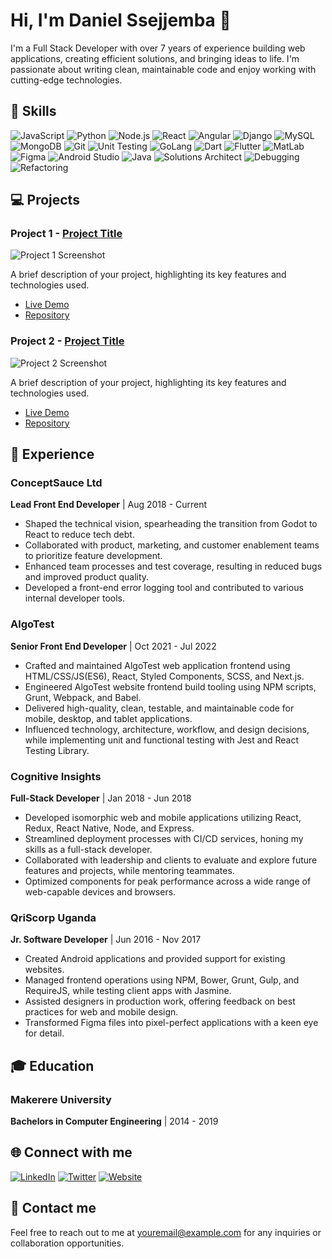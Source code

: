 # Hi, I'm Daniel Ssejjemba 👋

I'm a Full Stack Developer with over 7 years of experience building web applications, creating efficient solutions, and bringing ideas to life. I'm passionate about writing clean, maintainable code and enjoy working with cutting-edge technologies.

## 🚀 Skills

![JavaScript](https://img.shields.io/badge/JavaScript-blue?style=flat-square&logo=javascript&logoColor=white)
![Python](https://img.shields.io/badge/Python-blue?style=flat-square&logo=python&logoColor=white)
![Node.js](https://img.shields.io/badge/Node.js-blue?style=flat-square&logo=node.js&logoColor=white)
![React](https://img.shields.io/badge/React-blue?style=flat-square&logo=react&logoColor=white)
![Angular](https://img.shields.io/badge/Angular-blue?style=flat-square&logo=angular&logoColor=white)
![Django](https://img.shields.io/badge/Django-blue?style=flat-square&logo=django&logoColor=white)
![MySQL](https://img.shields.io/badge/MySQL-blue?style=flat-square&logo=mysql&logoColor=white)
![MongoDB](https://img.shields.io/badge/MongoDB-blue?style=flat-square&logo=mongodb&logoColor=white)
![Git](https://img.shields.io/badge/Git-blue?style=flat-square&logo=git&logoColor=white)
![Unit Testing](https://img.shields.io/badge/Unit_Testing-green?style=flat-square&logo=checkmarx&logoColor=white)
![GoLang](https://img.shields.io/badge/GoLang-blue?style=flat-square&logo=go&logoColor=white)
![Dart](https://img.shields.io/badge/Dart-blue?style=flat-square&logo=dart&logoColor=white)
![Flutter](https://img.shields.io/badge/Flutter-blue?style=flat-square&logo=flutter&logoColor=white)
![MatLab](https://img.shields.io/badge/MatLab-blue?style=flat-square&logo=mathworks&logoColor=white)
![Figma](https://img.shields.io/badge/Figma-blue?style=flat-square&logo=figma&logoColor=white)
![Android Studio](https://img.shields.io/badge/Android_Studio-blue?style=flat-square&logo=android-studio&logoColor=white)
![Java](https://img.shields.io/badge/Java-blue?style=flat-square&logo=java&logoColor=white)
![Solutions Architect](https://img.shields.io/badge/Solutions_Architect-green?style=flat-square&logo=aws&logoColor=white)
![Debugging](https://img.shields.io/badge/Debugging-green?style=flat-square&logo=gitpod&logoColor=white)
![Refactoring](https://img.shields.io/badge/Refactoring-green?style=flat-square&logo=sourcegraph&logoColor=white)

## 💻 Projects

### Project 1 - [Project Title](https://github.com/yourusername/project1)

![Project 1 Screenshot](path/to/project1-screenshot.png)

A brief description of your project, highlighting its key features and technologies used.

- [Live Demo](https://project1.example.com)
- [Repository](https://github.com/yourusername/project1)

### Project 2 - [Project Title](https://github.com/yourusername/project2)

![Project 2 Screenshot](path/to/project2-screenshot.png)

A brief description of your project, highlighting its key features and technologies used.

- [Live Demo](https://project2.example.com)
- [Repository](https://github.com/yourusername/project2)

## 🌟 Experience

### ConceptSauce Ltd

**Lead Front End Developer** | Aug 2018 - Current

- Shaped the technical vision, spearheading the transition from Godot to React to reduce tech debt.
- Collaborated with product, marketing, and customer enablement teams to prioritize feature development.
- Enhanced team processes and test coverage, resulting in reduced bugs and improved product quality.
- Developed a front-end error logging tool and contributed to various internal developer tools.

### AlgoTest

**Senior Front End Developer** | Oct 2021 - Jul 2022

- Crafted and maintained AlgoTest web application frontend using HTML/CSS/JS(ES6), React, Styled Components, SCSS, and Next.js.
- Engineered AlgoTest website frontend build tooling using NPM scripts, Grunt, Webpack, and Babel.
- Delivered high-quality, clean, testable, and maintainable code for mobile, desktop, and tablet applications.
- Influenced technology, architecture, workflow, and design decisions, while implementing unit and functional testing with Jest and React Testing Library.

### Cognitive Insights

**Full-Stack Developer** | Jan 2018 - Jun 2018

- Developed isomorphic web and mobile applications utilizing React, Redux, React Native, Node, and Express.
- Streamlined deployment processes with CI/CD services, honing my skills as a full-stack developer.
- Collaborated with leadership and clients to evaluate and explore future features and projects, while mentoring teammates.
- Optimized components for peak performance across a wide range of web-capable devices and browsers.

### QriScorp Uganda

**Jr. Software Developer** | Jun 2016 - Nov 2017

- Created Android applications and provided support for existing websites.
- Managed frontend operations using NPM, Bower, Grunt, Gulp, and RequireJS, while testing client apps with Jasmine.
- Assisted designers in production work, offering feedback on best practices for web and mobile design.
- Transformed Figma files into pixel-perfect applications with a keen eye for detail.

## 🎓 Education

### Makerere University

**Bachelors in Computer Engineering** | 2014 - 2019

## 🌐 Connect with me

[![LinkedIn](https://img.shields.io/badge/LinkedIn-blue?style=flat-square&logo=linkedin&logoColor=white)](https://www.linkedin.com/in/yourusername/)
[![Twitter](https://img.shields.io/badge/Twitter-blue?style=flat-square&logo=twitter&logoColor=white)](https://twitter.com/yourusername)
[![Website](https://img.shields.io/badge/Website-blue?style=flat-square-square&logo=google-chrome&logoColor=white)](https://yourwebsite.com)

## 📩 Contact me

Feel free to reach out to me at youremail@example.com for any inquiries or collaboration opportunities.
